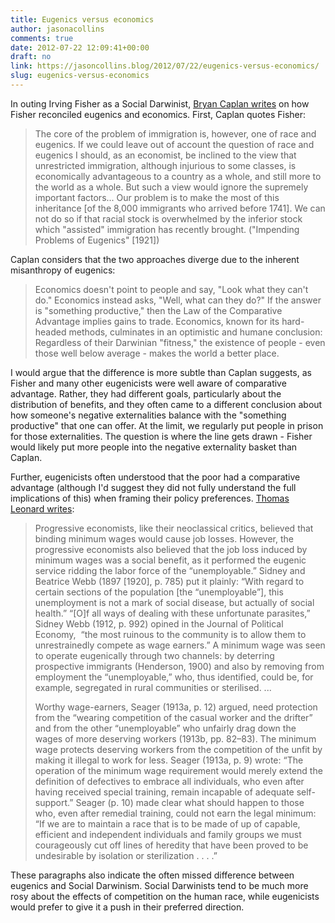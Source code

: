 ```yaml
---
title: Eugenics versus economics
author: jasonacollins
comments: true
date: 2012-07-22 12:09:41+00:00
draft: no
link: https://jasoncollins.blog/2012/07/22/eugenics-versus-economics/
slug: eugenics-versus-economics
---
```


In outing Irving Fisher as a Social Darwinist, [Bryan Caplan writes](http://econlog.econlib.org/archives/2012/07/social_darwinis.html) on how Fisher reconciled eugenics and economics. First, Caplan quotes Fisher:

>The core of the problem of immigration is, however, one of race and eugenics. If we could leave out of account the question of race and eugenics I should, as an economist, be inclined to the view that unrestricted immigration, although injurious to some classes, is economically advantageous to a country as a whole, and still more to the world as a whole. But such a view would ignore the supremely important factors... Our problem is to make the most of this inheritance [of the 8,000 immigrants who arrived before 1741]. We can not do so if that racial stock is overwhelmed by the inferior stock which "assisted" immigration has recently brought. ("Impending Problems of Eugenics" [1921])

Caplan considers that the two approaches diverge due to the inherent misanthropy of eugenics:

>Economics doesn't point to people and say, "Look what they can't do." Economics instead asks, "Well, what can they do?" If the answer is "something productive," then the Law of the Comparative Advantage implies gains to trade. Economics, known for its hard-headed methods, culminates in an optimistic and humane conclusion: Regardless of their Darwinian "fitness," the existence of people - even those well below average - makes the world a better place.

I would argue that the difference is more subtle than Caplan suggests, as Fisher and many other eugenicists were well aware of comparative advantage. Rather, they had different goals, particularly about the distribution of benefits, and they often came to a different conclusion about how someone's negative externalities balance with the "something productive" that one can offer. At the limit, we regularly put people in prison for those externalities. The question is where the line gets drawn - Fisher would likely put more people into the negative externality basket than Caplan.

Further, eugenicists often understood that the poor had a comparative advantage (although I'd suggest they did not fully understand the full implications of this) when framing their policy preferences. [Thomas Leonard writes](http://www.aeaweb.org/articles.php?doi=10.1257/089533005775196642):

>Progressive economists, like their neoclassical critics, believed that binding minimum wages would cause job losses. However, the progressive economists also believed that the job loss induced by minimum wages was a social benefit, as it performed the eugenic service ridding the labor force of the “unemployable.” Sidney and Beatrice Webb (1897 [1920], p. 785) put it plainly: “With regard to certain sections of the population [the “unemployable”], this unemployment is not a mark of social disease, but actually of social health.” “[O]f all ways of dealing with these unfortunate parasites,” Sidney Webb (1912, p. 992) opined in the Journal of Political Economy,  “the most ruinous to the community is to allow them to unrestrainedly compete as wage earners.” A minimum wage was seen to operate eugenically through two channels: by deterring prospective immigrants (Henderson, 1900) and also by removing from employment the “unemployable,” who, thus identified, could be, for example, segregated in rural communities or sterilised. ...
>
>Worthy wage-earners, Seager (1913a, p. 12) argued, need protection from the “wearing competition of the casual worker and the drifter” and from the other “unemployable” who unfairly drag down the wages of more deserving workers (1913b, pp. 82–83). The minimum wage protects deserving workers from the competition of the unfit by making it illegal to work for less. Seager (1913a, p. 9) wrote: “The operation of the minimum wage requirement would merely extend the definition of defectives to embrace all individuals, who even after having received special training, remain incapable of adequate self-support.” Seager (p. 10) made clear what should happen to those who, even after remedial training, could not earn the legal minimum: “If we are to maintain a race that is to be made of up of capable, efficient and independent individuals and family groups we must courageously cut off lines of heredity that have been proved to be undesirable by isolation or sterilization . . . .”

These paragraphs also indicate the often missed difference between eugenics and Social Darwinism. Social Darwinists tend to be much more rosy about the effects of competition on the human race, while eugenicists would prefer to give it a push in their preferred direction.